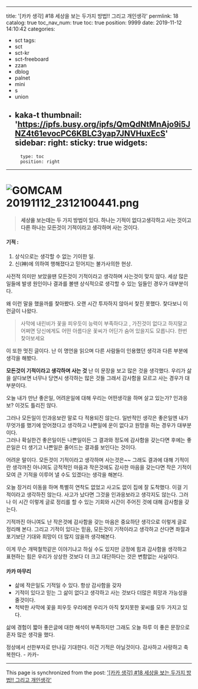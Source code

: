 
---
title: '[카카 생각] #18 세상을 보는 두가지 방법!!  그리고 개인생각'
permlink: 18
catalog: true
toc_nav_num: true
toc: true
position: 9999
date: 2019-11-12 14:10:42
categories:
- sct
tags:
- sct
- sct-kr
- sct-freeboard
- zzan
- dblog
- palnet
- mini
- s
- union
- kaka-t
thumbnail: 'https://ipfs.busy.org/ipfs/QmQdNtMnAjo9i5JNZ4t61evocPC6KBLC3yap7JNVHuxEcS'
sidebar:
    right:
        sticky: true
widgets:
    -
        type: toc
        position: right
---


# ![GOMCAM 20191112_2312100441.png](https://ipfs.busy.org/ipfs/QmQdNtMnAjo9i5JNZ4t61evocPC6KBLC3yap7JNVHuxEcS)



>**세상을 보는데는 두 가지 방법이 있다.
하나는 기적이 없다고생각하고 사는 것이고 
다른 하나는 모든것이 기적이라고 
생각하며 사는 것이다.**

####  기적 :  
1. 상식으로는 생각할 수 없는 기이한 일. 
2. 신(神)에 의하여 행해졌다고 믿어지는 불가사의한 현상.


사전적 의미만 보았을땐 모든것이 기적이라고 생각하며 사는것이
맞지 않다.  세상 많은 일들에 발생 원인이나 결과를 볼땐 상식적으로
생각할 수 있는 일들인 경우가 대부분이다. 



왜 이런 말을 했을까를 찿아봤다. 
오랜 시간 투자하지 않아서 찿진 못했다. 
찿다보니 이런글이 나왔다. 
>사막에 내린비가 꽃을 피우듯이 
능력이 부족하다고 , 가진것이 없다고 하지말고
어쩌면 당신에게도 어떤 아름다운 꽃씨가 어딘가
숨어 있을지도 모릅니다.  한번 찿아보세요

이 또한 멋진 글이다. 
난 이 명언을 읽으며 다른 사람들이 인용했던 생각과 
다른 부분에 생각을 해봤다. 

**모든것이 기적이라고 생각하며 사는 것** 
난 이 문장을 보고 많은 것을 생각했다. 
우리가 삶을 살다보면 너무나 당연시 생각하는 많은 것들
그래서 감사함을 모르고 사는 경우가  대부분이다.

오늘 내가 만난 좋은일, 어려운일에 대해  우리는 어떤생각을
하며 살고 있는가?  인과응보? 이것도 틀리진 않다. 

그러나 모든일이 인과응보란 말로 다 적용되진 않는다.
일반적인 생각은 좋은일엔 내가 무엇가를 했기에 얻어졌다고 
생각하고 나쁜일에 운이 없다고 원망을 하는 경우가 대부분이다.  
그러나 확실한건 좋은일이든 나쁜일이든  그 결과와 정도에 감사함을
갖는다면 후에는 좋은일은 더 생기고  나쁜일은 줄어드는 결과를 
보인다는 것이다. 

어려운 말이다.  모든것이 기적이라고 생각하며 사는것은~~
그래도 결과에 대해 기적이란 생각까진  아니여도  긍적적인 마음과
작은것에도 감사한 마음을 갖는다면 작은 기적이 모여 큰 기적을 이루어
낼 수도 있겠다는 생각을 해본다. 

오늘 장거리 이동을 하며 특별히 연착도 없었고 사고도 없이 집에
잘 도착했다.  이걸 기적이라고 생각하진 않는다. 사고가 났다면
그것을 인과응보라고 생각지도 않는다.  그러나 이 시간 이렇게 글로
정리를 할 수 있는 기회와 시간이 주어진 것에 대해 감사함을 갖는다. 

기적까진 아니여도 난 작은것에 감사함을 갖는 마음은 중요하단
생각으로 이렇게 글로 정리해 본다. 
그리고 기적이 있다는 믿음, 모든것이 기적이라고 생각하고 산다면 
좌절과 포기보단 기대와 희망이 더 많지 않을까 생각해본다. 

이게 무슨 개떡철학같은 이야기냐고 하실 수도 있지만
긍정에 힘과 감사함을 생각하고 표현하는 힘은 우리가 
상상한 것보다 더 크고 대단하다는 것은 변함없는 사실이다.


####  카카 마무리
- 삶에 작은일도 기적일 수 있다.  항상 감사함을 갖자
- 기적이 있다고 믿는 그 삶이 없다고 생각하고 사는 것보다
더많은 희망과 가능성을 줄것이다. 
- 척박한 사막에 꽃을 피우듯 우리에겐 우리가 아직 찿지못한
꽃씨를 모두 가지고 있다. 

삶에 경험이 짧아 좋은글에 대한 해석이 부족하지만
그래도 오늘 하루 이 좋은 문장으로 혼자 많은 생각을 했다. 

정상에서 선한부자로 만나길 기대한다.  이건 기적은 아닐것이다.
감사하고 사랑하고 축복한다. - 카카-

- - -

This page is synchronized from the post: ['[카카 생각] #18 세상을 보는 두가지 방법!!  그리고 개인생각'](https://steemit.com/@kibumh/18)
